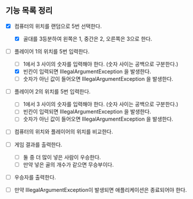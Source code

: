 ## 기능 목록 정리

- [x] 컴퓨터의 위치를 랜덤으로 5번 선택한다.
    - [x] 골대를 3등분하여 왼쪽은 1, 중간은 2, 오른쪽은 3으로 한다.
- [ ] 플레이어 1의 위치를 5번 입력한다.
    - [ ] 1에서 3 사이의 숫자를 입력해야 한다. (숫자 사이는 공백으로 구분한다.)
    - [x] 빈칸이 입력되면 IllegalArgumentException 을 발생한다.
    - [ ] 숫자가 아닌 값이 들어오면 IllegalArgumentException 을 발생한다.
- [ ] 플레이어 2의 위치를 5번 입력한다.
    - [ ] 1에서 3 사이의 숫자를 입력해야 한다. (숫자 사이는 공백으로 구분한다.)
    - [ ] 빈칸이 입력되면 IllegalArgumentException 을 발생한다.
    - [ ] 숫자가 아닌 값이 들어오면 IllegalArgumentException 을 발생한다.
- [ ] 컴퓨터의 위치와 플레이어의 위치를 비교한다.
- [ ] 게임 결과를 출력한다.
    - [ ] 둘 중 더 많이 넣은 사람이 우승한다.
    - [ ] 만약 넣은 골의 개수가 같으면 무승부이다.
- [ ] 우승자를 출력한다.
- [ ] 만약 IllegalArgumentException이 발생되면 애플리케이션은 종료되어야 한다.

